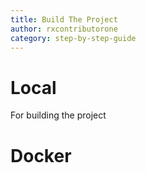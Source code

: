 ```yaml
---
title: Build The Project
author: rxcontributorone
category: step-by-step-guide  
---
```


# Local
For building the project


# Docker